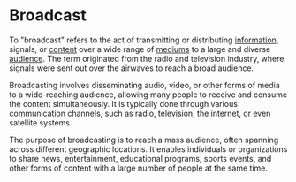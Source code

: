 # Broadcast

To "broadcast" refers to the act of transmitting or distributing [information](/docs/glossary/information), signals, or [content](/docs/glossary/content) over a wide range of [mediums](/docs/glossary/media) to a large and diverse [audience](/docs/glossary/audience). The term originated from the radio and television industry, where signals were sent out over the airwaves to reach a broad audience.

Broadcasting involves disseminating audio, video, or other forms of media to a wide-reaching audience, allowing many people to receive and consume the content simultaneously. It is typically done through various communication channels, such as radio, television, the internet, or even satellite systems.

The purpose of broadcasting is to reach a mass audience, often spanning across different geographic locations. It enables individuals or organizations to share news, entertainment, educational programs, sports events, and other forms of content with a large number of people at the same time.